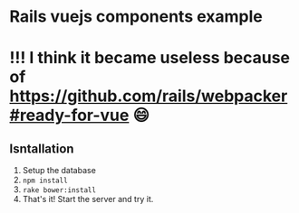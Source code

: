 # Rails vuejs components example

# !!! I think it became useless because of https://github.com/rails/webpacker#ready-for-vue :smile:

## Isntallation
1. Setup the database
2. `npm install`
3. `rake bower:install`
4. That's it! Start the server and try it.
